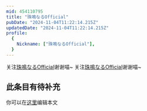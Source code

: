 ```yaml
---
mid: 454110795
title: "珠鳴なるOfficial"
pubDate: "2024-11-04T11:22:14.215Z"
updatedDate: "2024-11-04T11:22:14.215Z"
profile:
  {
    Nickname: ["珠鳴なるOfficial"],
  }
---
```


关注[珠鳴なるOfficial](https://space.bilibili.com/454110795)谢谢喵~ 关注[珠鳴なるOfficial](https://space.bilibili.com/454110795)谢谢喵~

## 此条目有待补充
你可以在[这里](https://github.com/Yuhanawa/VTuber.ICU-Content/edit/master/v/珠鳴なるOfficial/index.md)编辑本文
